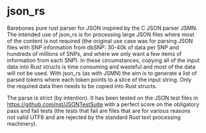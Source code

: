 # json_rs

Barebones pure rust parser for JSON inspired by the C JSON parser JSMN.  The intended use of json_rs is for processing large JSON files where most of the content is not required (the original use case was for parsing JSON files with SNP information from dbSNP: 30-40k of data per SNP and hundreds of millions of SNPs, and where we only want a few items of information from each SNP).  In these circumstances, copying all of the input data into Rust structs is time consuming and wasteful and most of the data will not be used.  With json_rs (as with JSMN) the aim is to generate a list of parsed tokens where each token points to a slice of the input string.  Only the required data then needs to be copied into Rust structs.

The parse is strict (by intention).  It has been tested on the JSON test files in https://github.com/nst/JSONTestSuite with a perfect score on the obligatory pass and fail tests (the tests that fail are files that are for various reasons not valid UTF8 and are rejected by the standard Rust text processing machinery).

